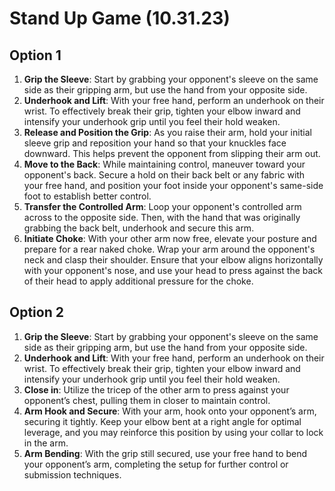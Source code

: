 # Stand Up Game (10.31.23)

## Option 1

1. **Grip the Sleeve**: Start by grabbing your opponent's sleeve on the same side as their gripping arm, but use the hand from your opposite side.
2. **Underhook and Lift**: With your free hand, perform an underhook on their wrist. To effectively break their grip, tighten your elbow inward and intensify your underhook grip until you feel their hold weaken.
3. **Release and Position the Grip**: As you raise their arm, hold your initial sleeve grip and reposition your hand so that your knuckles face downward. This helps prevent the opponent from slipping their arm out.
4. **Move to the Back**: While maintaining control, maneuver toward your opponent's back. Secure a hold on their back belt or any fabric with your free hand, and position your foot inside your opponent's same-side foot to establish better control.
5. **Transfer the Controlled Arm**: Loop your opponent's controlled arm across to the opposite side. Then, with the hand that was originally grabbing the back belt, underhook and secure this arm.
6. **Initiate Choke**: With your other arm now free, elevate your posture and prepare for a rear naked choke. Wrap your arm around the opponent's neck and clasp their shoulder. Ensure that your elbow aligns horizontally with your opponent's nose, and use your head to press against the back of their head to apply additional pressure for the choke.

## Option 2

1. **Grip the Sleeve**: Start by grabbing your opponent's sleeve on the same side as their gripping arm, but use the hand from your opposite side.
2. **Underhook and Lift**: With your free hand, perform an underhook on their wrist. To effectively break their grip, tighten your elbow inward and intensify your underhook grip until you feel their hold weaken.
3. **Close in**: Utilize the tricep of the other arm to press against your opponent’s chest, pulling them in closer to maintain control.
4. **Arm Hook and Secure**: With your arm, hook onto your opponent’s arm, securing it tightly. Keep your elbow bent at a right angle for optimal leverage, and you may reinforce this position by using your collar to lock in the arm.
5. **Arm Bending**: With the grip still secured, use your free hand to bend your opponent’s arm, completing the setup for further control or submission techniques.
